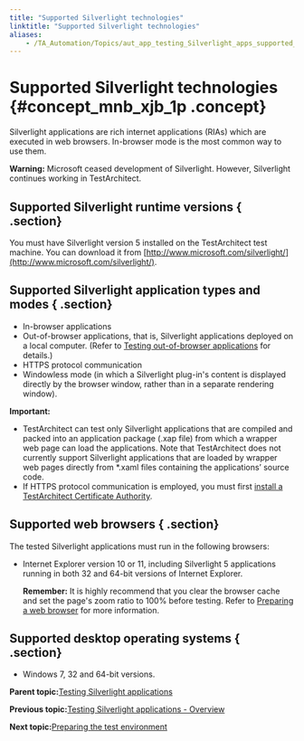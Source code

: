```yaml
--- 
title: "Supported Silverlight technologies"
linktitle: "Supported Silverlight technologies"
aliases: 
    - /TA_Automation/Topics/aut_app_testing_Silverlight_apps_supported_technology.html
---
```

# Supported Silverlight technologies {#concept_mnb_xjb_1p .concept}

Silverlight applications are rich internet applications \(RIAs\) which are executed in web browsers. In-browser mode is the most common way to use them.

**Warning:** Microsoft ceased development of Silverlight. However, Silverlight continues working in TestArchitect.

## Supported Silverlight runtime versions { .section}

You must have Silverlight version 5 installed on the TestArchitect test machine. You can download it from [http://www.microsoft.com/silverlight/](http://www.microsoft.com/silverlight/).

## Supported Silverlight application types and modes { .section}

-   In-browser applications
-   Out-of-browser applications, that is, Silverlight applications deployed on a local computer. \(Refer to [Testing out-of-browser applications](aut_app_testing_Silverlight_out_of_browser_apps.html) for details.\)
-   HTTPS protocol communication
-   Windowless mode \(in which a Silverlight plug-in's content is displayed directly by the browser window, rather than in a separate rendering window\).

**Important:**

-   TestArchitect can test only Silverlight applications that are compiled and packed into an application package \(.xap file\) from which a wrapper web page can load the applications. Note that TestArchitect does not currently support Silverlight applications that are loaded by wrapper web pages directly from \*.xaml files containing the applications’ source code.
-   If HTTPS protocol communication is employed, you must first [install a TestArchitect Certificate Authority](aut_app_testing_Silverlight_apps_installing_CA.html).

## Supported web browsers { .section}

The tested Silverlight applications must run in the following browsers:

-   Internet Explorer version 10 or 11, including Silverlight 5 applications running in both 32 and 64-bit versions of Internet Explorer.

    **Remember:** It is highly recommend that you clear the browser cache and set the page's zoom ratio to 100% before testing. Refer to [Preparing a web browser](aut_app_testing_Silverlight_apps_prepraring_browser.html) for more information.


## Supported desktop operating systems { .section}

-   Windows 7, 32 and 64-bit versions.

**Parent topic:**[Testing Silverlight applications](../../TA_Automation/Topics/aut_app_testing_Silverlight_apps.html)

**Previous topic:**[Testing Silverlight applications - Overview](../../TA_Automation/Topics/aut_app_testing_Silverlight_apps_overview.html)

**Next topic:**[Preparing the test environment](../../TA_Automation/Topics/aut_app_testing_Silverlight_preparing_environment.html)

